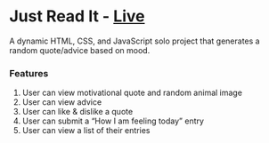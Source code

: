 # Just Read It - <a href="https://mduguil.github.io/ajax-project/">Live</a>
A dynamic HTML, CSS, and JavaScript solo project that generates a random quote/advice based on mood.

### Features 
1. User can view motivational quote and random animal image
2. User can view advice
3. User can like & dislike a quote
4. User can submit a “How I am feeling today” entry
5. User can view a list of their entries
